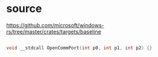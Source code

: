 # source

<https://github.com/microsoft/windows-rs/tree/master/crates/targets/baseline>

```c

void __stdcall OpenCommPort(int p0, int p1, int p2) {}

```
